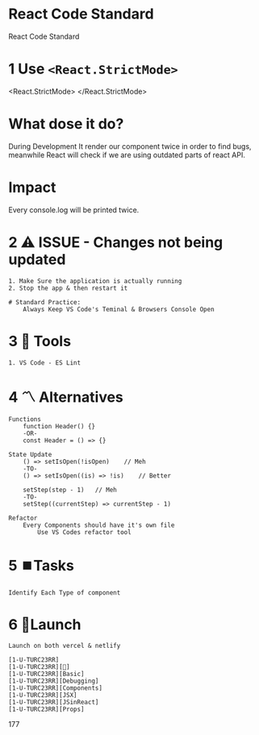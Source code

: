 # React Code Standard

React Code Standard

# 1 Use `<React.StrictMode>`

<React.StrictMode>
<App />
</React.StrictMode>

# What dose it do?

During Development It render our component twice in order to find bugs, meanwhile React will check if we are using outdated parts of react API.

# Impact

Every console.log will be printed twice.

# 2 ⚠️ ISSUE - Changes not being updated

    1. Make Sure the application is actually running
    2. Stop the app & then restart it

    # Standard Practice:
        Always Keep VS Code's Teminal & Browsers Console Open

# 3 🧰 Tools

    1. VS Code - ES Lint

# 4 〽️ Alternatives

    Functions
        function Header() {}
        -OR-
        const Header = () => {}

    State Update
        () => setIsOpen(!isOpen)    // Meh
        -TO-
        () => setIsOpen((is) => !is)    // Better

        setStep(step - 1)   // Meh
        -TO-
        setStep((currentStep) => currentStep - 1)

    Refactor
        Every Components should have it's own file
            Use VS Codes refactor tool

# 5 ⏹️Tasks

    Identify Each Type of component

# 6 🚀Launch

    Launch on both vercel & netlify

    [1-U-TURC23RR]
    [1-U-TURC23RR][🥈]
    [1-U-TURC23RR][Basic]
    [1-U-TURC23RR][Debugging]
    [1-U-TURC23RR][Components]
    [1-U-TURC23RR][JSX]
    [1-U-TURC23RR][JSinReact]
    [1-U-TURC23RR][Props]

177
